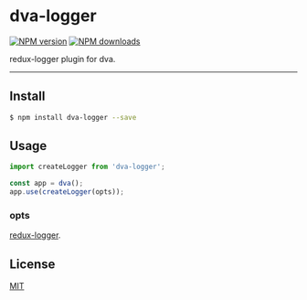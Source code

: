 # dva-logger

[![NPM version](https://img.shields.io/npm/v/dva-logger.svg?style=flat)](https://npmjs.org/package/dva-logger)
[![NPM downloads](http://img.shields.io/npm/dm/dva-logger.svg?style=flat)](https://npmjs.org/package/dva-logger)

redux-logger plugin for dva.

---

## Install

```bash
$ npm install dva-logger --save
```

## Usage

```javascript
import createLogger from 'dva-logger';

const app = dva();
app.use(createLogger(opts));
```

### opts

[redux-logger](https://github.com/evgenyrodionov/redux-logger#options).

## License

[MIT](https://tldrlegal.com/license/mit-license)
